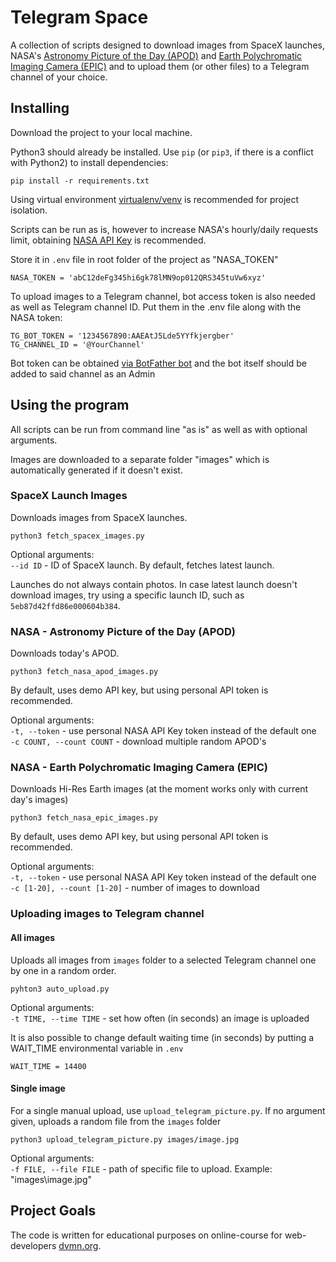 # Telegram Space

A collection of scripts designed to download images from SpaceX launches, NASA's [Astronomy Picture of the Day (APOD)](https://apod.nasa.gov/apod/astropix.html) and [Earth Polychromatic Imaging Camera (EPIC)](https://epic.gsfc.nasa.gov/) and to upload them (or other files) to a Telegram channel of your choice.

## Installing

Download the project to your local machine.

Python3 should already be installed. 
Use `pip` (or `pip3`, if there is a conflict with Python2) to install dependencies:
```
pip install -r requirements.txt
```

Using virtual environment [virtualenv/venv](https://docs.python.org/3/library/venv.html) is recommended for project isolation.

Scripts can be run as is, however to increase NASA's hourly/daily requests limit, obtaining [NASA API Key](https://api.nasa.gov/#signUp) is recommended. 

Store it in `.env` file in root folder of the project as "NASA_TOKEN"
```
NASA_TOKEN = 'abC12deFg345hi6gk78lMN9op012QRS345tuVw6xyz'
```

To upload images to a Telegram channel, bot access token is also needed as well as Telegram channel ID. Put them in the .env file along with the NASA token:
```
TG_BOT_TOKEN = '1234567890:AAEAtJ5Lde5YYfkjergber'
TG_CHANNEL_ID = '@YourChannel'
```
Bot token can be obtained [via BotFather bot](https://t.me/BotFather) and the bot itself should be added to said channel as an Admin


## Using the program

All scripts can be run from command line "as is" as well as with optional arguments.

Images are downloaded to a separate folder "images" which is automatically generated if it doesn't exist. 

### SpaceX Launch Images

Downloads images from SpaceX launches.
```commandline
python3 fetch_spacex_images.py
```

Optional arguments:  
`--id ID` - ID of SpaceX launch. By default, fetches latest launch.

Launches do not always contain photos. In case latest launch doesn't download images, try using a specific launch ID, such as `5eb87d42ffd86e000604b384`.

### NASA - Astronomy Picture of the Day (APOD)

Downloads today's APOD.
```commandline
python3 fetch_nasa_apod_images.py
``` 
By default, uses demo API key, but using personal API token is recommended.

Optional arguments:  
`-t, --token` - use personal NASA API Key token instead of the default one  
`-c COUNT, --count COUNT` - download multiple random APOD's

### NASA - Earth Polychromatic Imaging Camera (EPIC)

Downloads Hi-Res Earth images (at the moment works only with current day's images)

```commandline
python3 fetch_nasa_epic_images.py
```
By default, uses demo API key, but using personal API token is recommended.

Optional arguments:  
`-t, --token` - use personal NASA API Key token instead of the default one  
`-c [1-20], --count [1-20]` - number of images to download

### Uploading images to Telegram channel

#### All images
Uploads all images from `images` folder to a selected Telegram channel one by one in a random order. 

```
pyhton3 auto_upload.py
```

Optional arguments:  
`-t TIME, --time TIME` - set how often (in seconds) an image is uploaded

It is also possible to change default waiting time (in seconds) by putting a WAIT_TIME environmental variable in `.env`
```
WAIT_TIME = 14400
```
#### Single image
For a single manual upload, use `upload_telegram_picture.py`. If no argument given, uploads a random file from the `images` folder
```commandline
python3 upload_telegram_picture.py images/image.jpg
```
Optional arguments:  
`-f FILE, --file FILE` - path of specific file to upload. Example: "images\image.jpg"
## Project Goals

The code is written for educational purposes on online-course for web-developers [dvmn.org](https://dvmn.org/).
